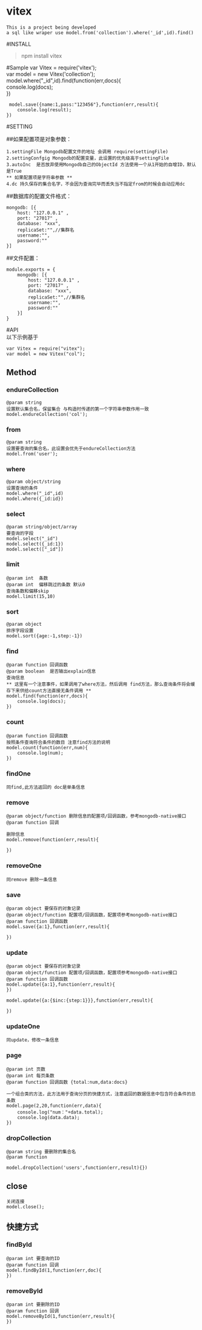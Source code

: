 vitex
=====
	This is a project being developed  
	a sql like wraper use model.from('collection').where('_id',id).find()    

#INSTALL

> npm install vitex

#Sample
	var Vitex = require('vitex');  
	var model = new Vitex('collection');  
	model.where("_id",id).find(function(err,docs){  
	    console.log(docs);  
	})
	
	 model.save({name:1,pass:"123456"},function(err,result){
		console.log(result);
	})
 

#SETTING

##如果配置项是对象参数：

	1.settingFile Mongodb配置文件的地址 会调用 require(settingFile)  
	2.settingConfgig Mongodb的配置变量，此设置的优先级高于settingFile  
	3.autoInc  是否放弃使用Mongodb自己的ObjectId 方法使用一个从1开始的自增ID，默认是True
	** 如果配置项是字符串参数 **  
	4.dc 持久保存的集合名字，不会因为查询完毕而丢失当不指定from的时候会自动应用dc  

##数据库的配置文件格式：

	mongodb: [{  
	    host: "127.0.0.1" ,  
	    port: "27017" ,  
	    database: "xxx",  
	    replicaSet:"",//集群名  
	    username:"",  
	    password:""  
	}]

##文件配置：

	module.exports = {  
	    mongodb: [{  
	        host: "127.0.0.1" ,  
	        port: "27017" ,  
	        database: "xxx",  
	        replicaSet:"",//集群名  
	        username:"",  
	        password:""  
	    }]  
	}



#API  
以下示例基于  

	var Vitex = require("vitex");  
	var model = new Vitex("col");

## Method  
### endureCollection  
	@param string  
	设置默认集合名，保留集合 与构造时传递的第一个字符串参数作用一致  
	model.endureCollection('col');

### from  
	@param string  
	设置要查询的集合名，此设置会优先于endureCollection方法  
    model.from('user');

### where  
	@param object/string  
	设置查询的条件  
	model.where("_id",id)  
	model.where({_id:id})

### select  
	@param string/object/array  
	要查询的字段    
	model.select("_id")  
	model.select({_id:1})  
	model.select(["_id"])  

### limit  
	@param int  条数
	@param int  偏移跳过的条数 默认0
	查询条数和偏移skip  
	model.limit(15,10)  

### sort  
	@param object  
	排序字段设置  
	model.sort({age:-1,step:-1})  

### find
	@param function 回调函数
	@param boolean  是否输出explain信息
	查询信息
	** 这里有一个注意事件，如果调用了where方法，然后调用 find方法，那么查询条件将会缓存下来供给count方法直接无条件调用 **
	model.find(function(err,docs){
		console.log(docs);
	})
	
### count  
	@param function 回调函数
	按照条件查询符合条件的数目 注意find方法的说明
	model.count(function(err,num){
		console.log(num);
	})

### findOne
	同find,此方法返回的 doc是单条信息

### remove
	@param object/function 删除信息的配置项/回调函数，参考mongodb-native接口
	@param function 回调
	
	删除信息
	model.remove(function(err,result){

	})

### removeOne
	同remove 删除一条信息

### save
	@param object 要保存的对象记录
	@param object/function 配置项/回调函数，配置项参考mongodb-native接口
	@param function 回调函数
	model.save({a:1},function(err,result){
		
	})

### update
	@param object 要保存的对象记录
	@param object/function 配置项/回调函数，配置项参考mongodb-native接口
	@param function 回调函数
	model.update({a:1},function(err,result){
	})
	
	model.update({a:{$inc:{step:1}}},function(err,result){

	})

### updateOne
	同update，修改一条信息	

### page
	@param int 页数
	@param int 每页条数
	@param function 回调函数 {total:num,data:docs}
	
	一个组合类的方法，此方法用于查询分页的快捷方式，注意返回的数据信息中包含符合条件的总条数
	model.page(2,20,function(err,data){
		console.log("num："+data.total);
		console.log(data.data);
	})

### dropCollection
	@param string 要删除的集合名
	@param function
	
	model.dropCollection('users',function(err,result){})

## close
	关闭连接
	model.close();

## 快捷方式

### findById
	@param int 要查询的ID
	@param function 回调
	model.findById(1,function(err,doc){
	})
### removeById
	@param int 要删除的ID
	@param function 回调
	model.removeById(1,function(err,result){
	})